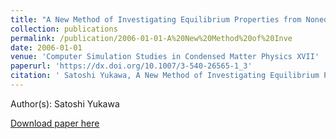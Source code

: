 ```yaml
---
title: "A New Method of Investigating Equilibrium Properties from Nonequilibrium Work"
collection: publications
permalink: /publication/2006-01-01-A%20New%20Method%20of%20Inve
date: 2006-01-01
venue: 'Computer Simulation Studies in Condensed Matter Physics XVII'
paperurl: 'https://dx.doi.org/10.1007/3-540-26565-1_3'
citation: ' Satoshi Yukawa, A New Method of Investigating Equilibrium Properties from Nonequilibrium Work, Computer Simulation Studies in Condensed Matter Physics XVII, 19-24, (2004)'
---
```


Author(s):  Satoshi Yukawa


<a href='https://dx.doi.org/10.1007/3-540-26565-1_3'>Download paper here</a>
